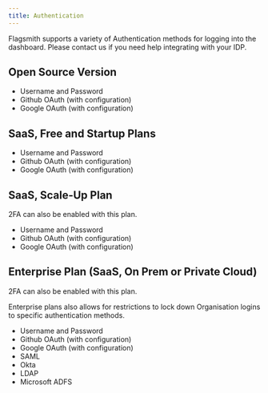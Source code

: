 ```yaml
---
title: Authentication
---
```


Flagsmith supports a variety of Authentication methods for logging into the dashboard. Please contact us if you need
help integrating with your IDP.

## Open Source Version

- Username and Password
- Github OAuth (with configuration)
- Google OAuth (with configuration)

## SaaS, Free and Startup Plans

- Username and Password
- Github OAuth (with configuration)
- Google OAuth (with configuration)

## SaaS, Scale-Up Plan

2FA can also be enabled with this plan.

- Username and Password
- Github OAuth (with configuration)
- Google OAuth (with configuration)

## Enterprise Plan (SaaS, On Prem or Private Cloud)

2FA can also be enabled with this plan.

Enterprise plans also allows for restrictions to lock down Organisation logins to specific authentication methods.

- Username and Password
- Github OAuth (with configuration)
- Google OAuth (with configuration)
- SAML
- Okta
- LDAP
- Microsoft ADFS
